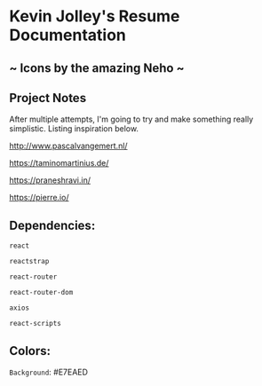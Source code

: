 # Kevin Jolley's Resume Documentation

## ~ Icons by the amazing Neho ~

## Project Notes

After multiple attempts, I'm going to try and make something really simplistic. Listing inspiration below.

http://www.pascalvangemert.nl/

https://taminomartinius.de/

https://praneshravi.in/

https://pierre.io/

## Dependencies:

`react`

`reactstrap`

`react-router`

`react-router-dom`

`axios`

`react-scripts`

## Colors:

`Background`: #E7EAED
